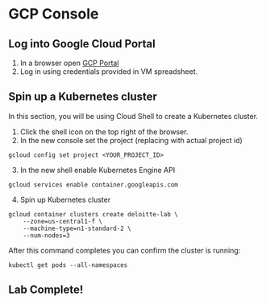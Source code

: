 # GCP Console
## Log into Google Cloud Portal
1. In a browser open [GCP Portal](https://console.cloud.google.com)
2. Log in using credentials provided in VM spreadsheet.   

## Spin up a Kubernetes cluster
In this section, you will be using Cloud Shell to create a Kubernetes cluster.
1. Click the shell icon on the top right of the browser.
2. In the new console set the project (replacing with actual project id)

```
gcloud config set project <YOUR_PROJECT_ID>
```

3. In the new shell enable Kubernetes Engine API
```
gcloud services enable container.googleapis.com
```

4. Spin up Kubernetes cluster
```
gcloud container clusters create deloitte-lab \
    --zone=us-central1-f \
    --machine-type=n1-standard-2 \
    --num-nodes=3
```

After this command completes you can confirm the cluster is running:
```
kubectl get pods --all-namespaces
```

## Lab Complete!

